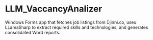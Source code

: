 # LLM_VaccancyAnalizer
Windows Forms app that fetches job listings from Djinni.co, uses LLamaSharp to extract required skills and technologies, and generates consolidated Word reports.
